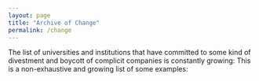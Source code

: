 ```yaml
---
layout: page
title: "Archive of Change"
permalink: /change
---
```


The list of universities and institutions that have committed to some kind of divestment and boycott of complicit companies is constantly growing:
This is a non-exhaustive and growing list of some examples: 
